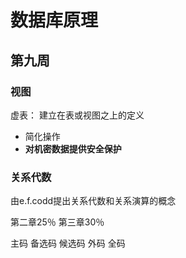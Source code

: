 # 数据库原理

## 第九周

### 视图

虚表： 建立在表或视图之上的定义

- 简化操作
- **对机密数据提供安全保护**

### 关系代数

由e.f.codd提出关系代数和关系演算的概念

第二章25％ 第三章30％

主码 备选码 候选码 外码 全码
